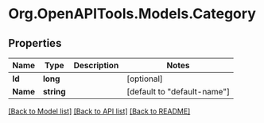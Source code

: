 # Org.OpenAPITools.Models.Category
## Properties

Name | Type | Description | Notes
------------ | ------------- | ------------- | -------------
**Id** | **long** |  | [optional] 
**Name** | **string** |  | [default to "default-name"]

[[Back to Model list]](../README.md#documentation-for-models) [[Back to API list]](../README.md#documentation-for-api-endpoints) [[Back to README]](../README.md)

